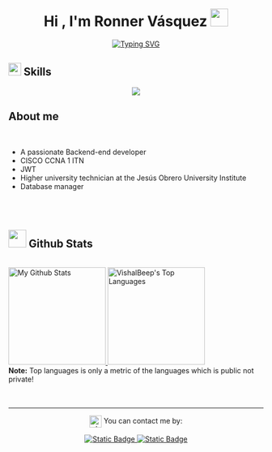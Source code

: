 <h1 align="center">Hi , I'm Ronner Vásquez <img src="https://media.giphy.com/media/hvRJCLFzcasrR4ia7z/giphy.gif" width="35"></h1>

<p align="center" >
<a href="https://git.io/typing-svg"><img src="https://readme-typing-svg.demolab.com?font=Fira+Code&weight=500&size=25&duration=4000&pause=500&color=f75c7e&center=true&width=650&lines=Backend+Developer+;Computer+Science+student;Always+learning+new+things;Competitive+programmer;Innovative+ideas;Associate+Degree+in+Information+Systems" alt="Typing SVG" /></a>
</p>

## <img src="https://media2.giphy.com/media/QssGEmpkyEOhBCb7e1/giphy.gif?cid=ecf05e47a0n3gi1bfqntqmob8g9aid1oyj2wr3ds3mg700bl&rid=giphy.gif" width ="25"><b> Skills</b>
<p align="center">
<img src='https://skillicons.dev/icons?i=html,css,js,ts,php,wordpress,nodejs,nestjs,mysql,postgres,docker,git,figma,vscode&theme=dark'></img>
</p>
<b> <h2>About me </h2></b>
<br>

- A passionate Backend-end developer
- CISCO CCNA 1 ITN
- JWT
- Higher university technician at the Jesús Obrero University Institute
- Database manager

<br><br>

## <img src="https://media.giphy.com/media/iY8CRBdQXODJSCERIr/giphy.gif" width="35"><b> Github Stats </b>
<br>
  <a href="https://github.com/ronnervasquez/github-readme-stats">
  <img alt="My Github Stats" src="https://github-readme-stats.vercel.app/api?username=ronnervasquez&count_private=true&show_icons=true&theme=radical&hide_border=true&bg_color=1F222E&title_color=F85D7F&icon_color=F8D866&custom_title=Stats" height="192px"/>
  </a>
  <a href="https://github.com/anuraghazra/github-readme-stats">
  <img alt="VishalBeep's Top Languages" src="https://github-readme-stats.vercel.app/api/top-langs/?username=ronnervasquez&langs_count=8&layout=compact&theme=radical&hide_border=true&bg_color=1F222E&title_color=F85D7F&icon_color=F8D866" height="192px"/>
  </a>
  <br>
  <b>Note:</b> Top languages is only a metric of the languages which is public not private!
  <br>
  <br>
  <br>

  
---

 <p align="center">
  <img align="center" src="https://raw.githubusercontent.com/goforbg/telegram-emoji-gifs/master/chat-bubble.gif" alt="chat bubble" width="24px" /> You can contact me by:
 </p>
 <p align="center">
  <a href="https://www.instagram.com/ronnervasquez">
    <img alt="Static Badge" src="https://img.shields.io/badge/%40ronnervasquez-follow__me?style=social&logo=instagram&color=fedcba&link=https%3A%2F%2Finstagram.com%2Fronnervasquez">
    <img alt="Static Badge" src="https://img.shields.io/badge/%40ronnervasquezdev-follow__me?style=social&logo=gmail&color=fedcba&link=https%3A%2F%2Finstagram.com%2Fronnervasquez">

</p>
